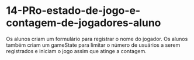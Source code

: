# 14-PRo-estado-de-jogo-e-contagem-de-jogadores-aluno
Os alunos criam um formulário para registrar o nome do jogador. Os
alunos também criam um gameState para limitar o número de
usuários a serem registrados e iniciam o jogo assim que atinge a
contagem.
